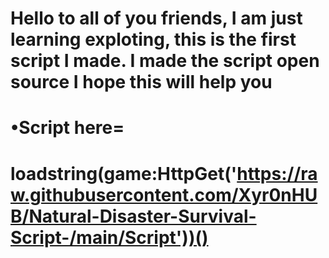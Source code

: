 # Hello to all of you friends, I am just learning exploting, this is the first script I made. I made the script open source I hope this will help you

# •Script here= 

 # loadstring(game:HttpGet('https://raw.githubusercontent.com/Xyr0nHUB/Natural-Disaster-Survival-Script-/main/Script'))()
